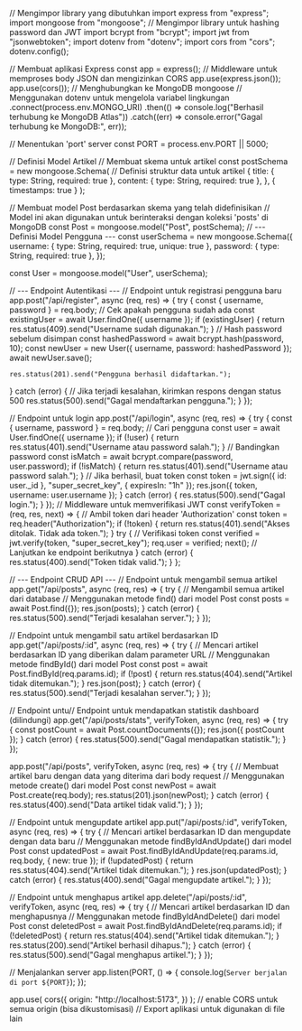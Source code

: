 // Mengimpor library yang dibutuhkan
import express from "express";
import mongoose from "mongoose";
// Mengimpor library untuk hashing password dan JWT
import bcrypt from "bcrypt";
import jwt from "jsonwebtoken";
import dotenv from "dotenv";
import cors from "cors";
dotenv.config();

// Membuat aplikasi Express
const app = express();
// Middleware untuk memproses body JSON dan mengizinkan CORS
app.use(express.json());
app.use(cors());
// Menghubungkan ke MongoDB
mongoose
  // Menggunakan dotenv untuk mengelola variabel lingkungan
  .connect(process.env.MONGO_URI)
  .then(() => console.log("Berhasil terhubung ke MongoDB Atlas"))
  .catch((err) => console.error("Gagal terhubung ke MongoDB:", err));

// Menentukan 'port' server
const PORT = process.env.PORT || 5000;

// Definisi Model Artikel
// Membuat skema untuk artikel
const postSchema = new mongoose.Schema(
  // Definisi struktur data untuk artikel
  {
    title: { type: String, required: true },
    content: { type: String, required: true },
  },
  { timestamps: true }
);

// Membuat model Post berdasarkan skema yang telah didefinisikan
// Model ini akan digunakan untuk berinteraksi dengan koleksi 'posts' di MongoDB
const Post = mongoose.model("Post", postSchema);
// --- Definisi Model Pengguna ---
const userSchema = new mongoose.Schema({
  username: { type: String, required: true, unique: true },
  password: { type: String, required: true },
});

const User = mongoose.model("User", userSchema);

// --- Endpoint Autentikasi ---
// Endpoint untuk registrasi pengguna baru
app.post("/api/register", async (req, res) => {
  try {
    const { username, password } = req.body;
    // Cek apakah pengguna sudah ada
    const existingUser = await User.findOne({ username });
    if (existingUser) {
      return res.status(409).send("Username sudah digunakan.");
    }
    // Hash password sebelum disimpan
    const hashedPassword = await bcrypt.hash(password, 10);
    const newUser = new User({ username, password: hashedPassword });
    await newUser.save();

    res.status(201).send("Pengguna berhasil didaftarkan.");
  } catch (error) {
    //  Jika terjadi kesalahan, kirimkan respons dengan status 500
    res.status(500).send("Gagal mendaftarkan pengguna.");
  }
});

// Endpoint untuk login
app.post("/api/login", async (req, res) => {
  try {
    const { username, password } = req.body;
    // Cari pengguna
    const user = await User.findOne({ username });
    if (!user) {
      return res.status(401).send("Username atau password salah.");
    }
    // Bandingkan password
    const isMatch = await bcrypt.compare(password, user.password);
    if (!isMatch) {
      return res.status(401).send("Username atau password salah.");
    }
    // Jika berhasil, buat token
    const token = jwt.sign({ id: user._id }, "super_secret_key", { expiresIn: "1h" });
    res.json({ token, username: user.username });
  } catch (error) {
    res.status(500).send("Gagal login.");
  }
});
// Middleware untuk memverifikasi JWT
const verifyToken = (req, res, next) => {
  // Ambil token dari header 'Authorization'
  const token = req.header("Authorization");
  if (!token) {
    return res.status(401).send("Akses ditolak. Tidak ada token.");
  }
  try {
    // Verifikasi token
    const verified = jwt.verify(token, "super_secret_key");
    req.user = verified;
    next(); // Lanjutkan ke endpoint berikutnya
  } catch (error) {
    res.status(400).send("Token tidak valid.");
  }
};

// --- Endpoint CRUD API ---
// Endpoint untuk mengambil semua artikel
app.get("/api/posts", async (req, res) => {
  try {
    // Mengambil semua artikel dari database
    // Menggunakan metode find() dari model Post
    const posts = await Post.find({});
    res.json(posts);
  } catch (error) {
    res.status(500).send("Terjadi kesalahan server.");
  }
});

// Endpoint untuk mengambil satu artikel berdasarkan ID
app.get("/api/posts/:id", async (req, res) => {
  try {
    // Mencari artikel berdasarkan ID yang diberikan dalam parameter URL
    // Menggunakan metode findById() dari model Post
    const post = await Post.findById(req.params.id);
    if (!post) {
      return res.status(404).send("Artikel tidak ditemukan.");
    }
    res.json(post);
  } catch (error) {
    res.status(500).send("Terjadi kesalahan server.");
  }
});

// Endpoint untu// Endpoint untuk mendapatkan statistik dashboard (dilindungi)
app.get("/api/posts/stats", verifyToken, async (req, res) => {
  try {
    const postCount = await Post.countDocuments({});
    res.json({ postCount });
  } catch (error) {
    res.status(500).send("Gagal mendapatkan statistik.");
  }
});

app.post("/api/posts", verifyToken, async (req, res) => {
  try {
    // Membuat artikel baru dengan data yang diterima dari body request
    // Menggunakan metode create() dari model Post
    const newPost = await Post.create(req.body);
    res.status(201).json(newPost);
  } catch (error) {
    res.status(400).send("Data artikel tidak valid.");
  }
});

// Endpoint untuk mengupdate artikel
app.put("/api/posts/:id", verifyToken, async (req, res) => {
  try {
    // Mencari artikel berdasarkan ID dan mengupdate dengan data baru
    // Menggunakan metode findByIdAndUpdate() dari model Post
    const updatedPost = await Post.findByIdAndUpdate(req.params.id, req.body, { new: true });
    if (!updatedPost) {
      return res.status(404).send("Artikel tidak ditemukan.");
    }
    res.json(updatedPost);
  } catch (error) {
    res.status(400).send("Gagal mengupdate artikel.");
  }
});

// Endpoint untuk menghapus artikel
app.delete("/api/posts/:id", verifyToken, async (req, res) => {
  try {
    // Mencari artikel berdasarkan ID dan menghapusnya
    // Menggunakan metode findByIdAndDelete() dari model Post
    const deletedPost = await Post.findByIdAndDelete(req.params.id);
    if (!deletedPost) {
      return res.status(404).send("Artikel tidak ditemukan.");
    }
    res.status(200).send("Artikel berhasil dihapus.");
  } catch (error) {
    res.status(500).send("Gagal menghapus artikel.");
  }
});

// Menjalankan server
app.listen(PORT, () => {
  console.log(`Server berjalan di port ${PORT}`);
});

app.use(
  cors({
    origin: "http://localhost:5173",
  })
); // enable CORS untuk semua origin (bisa dikustomisasi)
// Export aplikasi untuk digunakan di file lain
